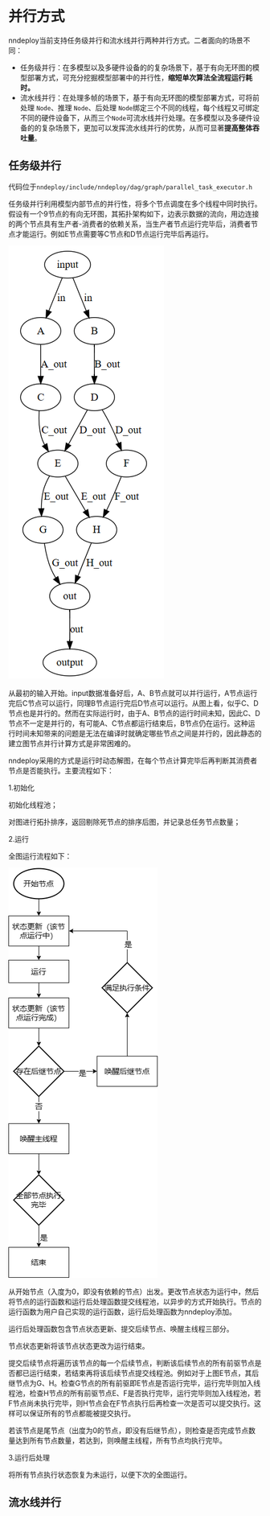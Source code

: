 # 并行方式

nndeploy当前支持任务级并行和流水线并行两种并行方式。二者面向的场景不同：

+   任务级并行：在多模型以及多硬件设备的的复杂场景下，基于有向无环图的模型部署方式，可充分挖掘模型部署中的并行性，**缩短单次算法全流程运行耗时。**
+   流水线并行：在处理多帧的场景下，基于有向无环图的模型部署方式，可将前处理 `Node`、推理 `Node`、后处理 `Node`绑定三个不同的线程，每个线程又可绑定不同的硬件设备下，从而三个`Node`可流水线并行处理。在多模型以及多硬件设备的的复杂场景下，更加可以发挥流水线并行的优势，从而可显著**提高整体吞吐量**。

## 任务级并行

代码位于`nndeploy/include/nndeploy/dag/graph/parallel_task_executor.h`

任务级并行利用模型内部节点的并行性，将多个节点调度在多个线程中同时执行。假设有一个9节点的有向无环图，其拓扑架构如下，边表示数据的流向，用边连接的两个节点具有生产者-消费者的依赖关系，当生产者节点运行完毕后，消费者节点才能运行。例如E节点需要等C节点和D节点运行完毕后再运行。

![{nodes}](../../image/architecture_guide/nodes.png)

从最初的输入开始。input数据准备好后，A、B节点就可以并行运行，A节点运行完后C节点可以运行，同理B节点运行完后D节点可以运行。从图上看，似乎C、D节点也是并行的。然而在实际运行时，由于A、B节点的运行时间未知，因此C、D节点不一定是并行的，有可能A、C节点都运行结束后，B节点仍在运行。这种运行时间未知带来的问题是无法在编译时就确定哪些节点之间是并行的，因此静态的建立图节点并行计算方式是非常困难的。

nndeploy采用的方式是运行时动态解图，在每个节点计算完毕后再判断其消费者节点是否能执行。主要流程如下：

1.初始化

初始化线程池；

对图进行拓扑排序，返回剔除死节点的排序后图，并记录总任务节点数量；

2.运行

全图运行流程如下：

![{task_parallel}](../../image/architecture_guide/task_parallel_process.png)

从开始节点（入度为0，即没有依赖的节点）出发。更改节点状态为运行中，然后将节点的运行函数和运行后处理函数提交线程池，以异步的方式开始执行。节点的运行函数为用户自己实现的运行函数，运行后处理函数为nndeploy添加。

运行后处理函数包含节点状态更新、提交后续节点、唤醒主线程三部分。

节点状态更新将该节点状态更改为运行结束。

提交后续节点将遍历该节点的每一个后续节点，判断该后续节点的所有前驱节点是否都已运行结束，若结束再将该后续节点提交线程池。例如对于上图E节点，其后继节点为G、H。检查G节点的所有前驱即E节点是否运行完毕，运行完毕则加入线程池，检查H节点的所有前驱节点E、F是否执行完毕，运行完毕则加入线程池，若F节点尚未执行完毕，则H节点会在F节点执行后再检查一次是否可以提交执行。这样可以保证所有的节点都能被提交执行。

若该节点是尾节点（出度为0的节点，即没有后继节点），则检查是否完成节点数量达到所有节点数量，若达到，则唤醒主线程，所有节点均执行完毕。

3.运行后处理

将所有节点执行状态恢复为未运行，以便下次的全图运行。



## 流水线并行

 
